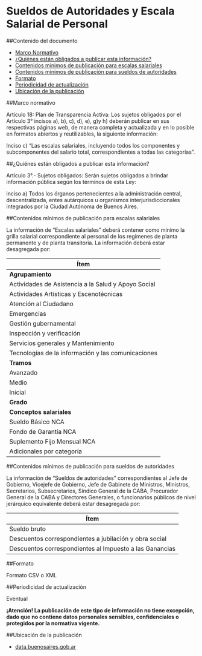 # Sueldos de Autoridades y Escala Salarial de Personal

##Contenido del documento

- [Marco Normativo](#marco-normativo)
- [¿Quiénes están obligados a publicar esta información?](#quienes-estan-obligados-a-publicar-esta-informacion)
- [Contenidos mínimos de publicación para escalas salariales](#contenidos-mínimos-de-publicación-para-escalas-salariales)
- [Contenidos mínimos de publicación para sueldos de autoridades](#contenidos-mínimos-de-publicación-para-sueldos-de-autoridades)
- [Formato](#formato)
- [Periodicidad de actualización](#periodicidad-de-actualización)
- [Ubicación de la publicación](#ubicación-de-la-publicación)

##Marco normativo

Artículo 18: Plan de Transparencia Activa: Los sujetos obligados por el Artículo 3° incisos a), b), c), d), e), g)y h) deberán publicar en sus respectivas páginas web, de manera completa y actualizada y en lo posible en formatos abiertos y reutilizables, la siguiente información:

Inciso c) “Las escalas salariales, incluyendo todos los componentes y subcomponentes del salario total, correspondientes a todas las categorías”.

##¿Quiénes están obligados a publicar esta información?

Artículo 3°.- Sujetos obligados: Serán sujetos obligados a brindar información pública según los términos de esta Ley:

inciso a) Todos los órganos pertenecientes a la administración central, descentralizada, entes autárquicos u organismos interjurisdiccionales integrados por la Ciudad Autónoma de Buenos Aires.

##Contenidos mínimos de publicación para escalas salariales

La información de “Escalas salariales” deberá contener como mínimo la grilla salarial correspondiente al personal de los regímenes de planta permanente y de planta transitoria. La información deberá estar desagregada por: 
 
|	Ítem	|
|	------------- |
|	**Agrupamiento**	|
|	Actividades de Asistencia a la Salud y Apoyo Social 	|
|	Actividades Artísticas y Escenotécnicas	|
|	Atención al Ciudadano	|
|	Emergencias	|
|	Gestión gubernamental	|
|	Inspección y verificación	|
|	Servicios generales y Mantenimiento	|
|	Tecnologías de la información y las comunicaciones	|
|	**Tramos**	|
|	Avanzado	|
|	Medio 	|
|	Inicial	|
|	**Grado**	|
|	**Conceptos salariales**	|
|	Sueldo Básico NCA	|
|	Fondo de Garantía NCA	|
|	Suplemento Fijo Mensual NCA	|
|	Adicionales por categoría	|

##Contenidos mínimos de publicación para sueldos de autoridades

La información de “Sueldos de autoridades” correspondientes al Jefe de Gobierno, Vicejefe de Gobierno, Jefe de Gabinete de Ministros,  Ministros, Secretarios, Subsecretarios, Síndico General de la CABA, Procurador General de la CABA y Directores Generales, o funcionarios públicos de nivel jerárquico equivalente deberá estar desagregada por:

|	Ítem	|
|	------- |
|	Sueldo bruto	|
|	Descuentos correspondientes a jubilación y obra social	|
|	Descuentos correspondientes al Impuesto a las Ganancias	|

##Formato

Formato CSV o XML

##Periodicidad de actualización

Eventual

**¡Atención! La publicación de este tipo de información no tiene excepción, dado que no contiene datos personales sensibles, confidenciales o protegidos por la normativa vigente.**

##Ubicación de la publicación

- [data.buenosaires.gob.ar](https://data.buenosaires.gob.ar)
